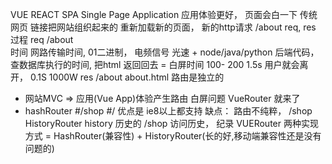 VUE REACT  SPA Single Page Application 应用体验更好， 页面会白一下
传统网页 链接把网站组织起来的 重新加载新的页面， 新的http请求
/about  req,  res 过程 
req  /about   
时间  网路传输时间, 01二进制， 电频信号 光速 + node/java/python 后端代码， 查数据库执行的时间, 把html 返回回去  = 白屏时间 100- 200
1.5s 用户就会离开， 0.1S 1000W 
res /about  about.html
路由是独立的 
- 网站MVC  =>  应用(Vue App)体验产生路由  白屏问题
VueRouter 就来了
- hashRouter 
  #/shop  #/
  优点是 ie8以上都支持
  缺点： 路由不纯粹，   /shop  
  HistoryRouter  history 历史的 /shop  访问历史， 纪录
  VUERouter 两种实现方式 = HashRouter(兼容性) + HistoryRouter(长的好,移动端兼容性还是没有问题的)
  
